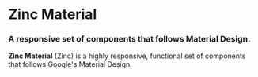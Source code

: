 # Zinc Material
### A responsive set of components that follows Material Design.

**Zinc Material** (Zinc) is a highly responsive, functional set of components that follows Google's Material Design. 
